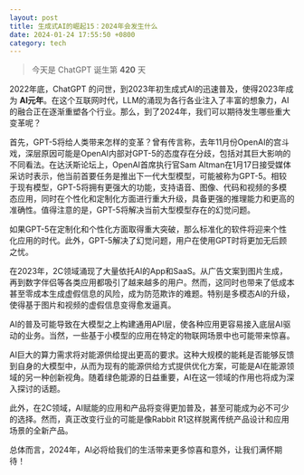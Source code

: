 ```yaml
---
layout: post
title: 生成式AI的崛起15：2024年会发生什么
date: 2024-01-24 17:55:50 +0800
category: tech
---
```

> 今天是 ChatGPT 诞生第 **420** 天

2022年底，ChatGPT 的问世，到2023年初生成式AI的迅速普及，使得2023年成为 **AI元年**。在这个互联网时代，LLM的涌现为各行各业注入了丰富的想象力，AI的融合正在逐渐重塑各个行业。那么，到了2024年，我们可以期待发生哪些重大变革呢？

首先，GPT-5将给人类带来怎样的变革？曾有传言称，去年11月份OpenAI的宫斗戏，深层原因可能是OpenAI内部对GPT-5的态度存在分歧，包括对其巨大影响的不同看法。在达沃斯论坛上，OpenAI首席执行官Sam Altman在1月17日接受媒体采访时表示，他当前首要任务是推出下一代大型模型，可能被称为GPT-5。相较于现有模型，GPT-5将拥有更强大的功能，支持语音、图像、代码和视频的多模态应用，同时在个性化和定制化方面进行重大升级，具备更强的推理能力和更高的准确性。值得注意的是，GPT-5将解决当前大型模型存在的幻觉问题。

如果GPT-5在定制化和个性化方面取得重大突破，那么标准化的软件将迎来个性化应用的时代。此外，GPT-5解决了幻觉问题，用户在使用GPT时将更加无后顾之忧。

在2023年，2C领域涌现了大量依托AI的App和SaaS。从广告文案到图片生成，再到数字伴侣等各类应用都吸引了越来越多的用户。然而，这同时也带来了低成本甚至零成本生成虚假信息的风险，成为防范欺诈的难题。特别是多模态AI的升级，使得基于图片和视频的虚假信息变得愈发逼真。

AI的普及可能导致在大模型之上构建通用API层，使各种应用更容易接入底层AI驱动的业务。当然，一些基于小模型的应用在特定的物联网场景中也可能带来惊喜。

AI巨大的算力需求将对能源供给提出更高的要求。这种大规模的能耗是否能够反馈到自身的大模型中，从而为现有的能源供给方式提供优化方案，可能是AI在能源领域的另一种创新视角。随着绿色能源的日益重要，AI在这一领域的作用也将成为深入探讨的话题。

此外，在2C领域，AI赋能的应用和产品将变得更加普及，甚至可能成为必不可少的选择。然而，真正改变行业的可能是像Rabbit R1这样脱离传统产品设计和应用场景的全新产品。

总体而言，2024年，AI必将给我们的生活带来更多惊喜和意外，让我们满怀期待！


